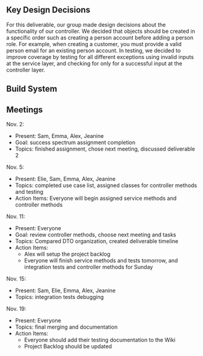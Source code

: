 ## Key Design Decisions
For this deliverable, our group made design decisions about the functionality of our controller. We decided that objects should be created in a specific order such as creating a person account before adding a person role. For example, when creating a customer, you must provide a valid person email for an existing person account. In testing, we decided to improve coverage by testing for all different exceptions using invalid inputs at the service layer, and checking for only for a successful input at the controller layer.
## Build System

## Meetings
Nov. 2:  
* Present: Sam, Emma, Alex, Jeanine
* Goal: success spectrum assignment completion 
* Topics: finished assignment, chose next meeting, discussed deliverable 2

Nov. 5:  
* Present: Elie, Sam, Emma, Alex, Jeanine
* Topics: completed use case list, assigned classes for controller methods and testing
* Action Items: Everyone will begin assigned service methods and controller methods

Nov. 11:  
* Present: Everyone
* Goal: review controller methods, choose next meeting and tasks
* Topics: Compared DTO organization, created deliverable timeline
* Action Items: 
  * Alex will setup the project backlog
  * Everyone will finish service methods and tests tomorrow, and integration tests and controller methods for Sunday

Nov. 15:
* Present: Sam, Elie, Emma, Alex, Jeanine
* Topics: integration tests debugging

Nov. 19:
* Present: Everyone
* Topics: final merging and documentation 
* Action Items: 
  * Everyone should add their testing documentation to the Wiki
  * Project Backlog should be updated 